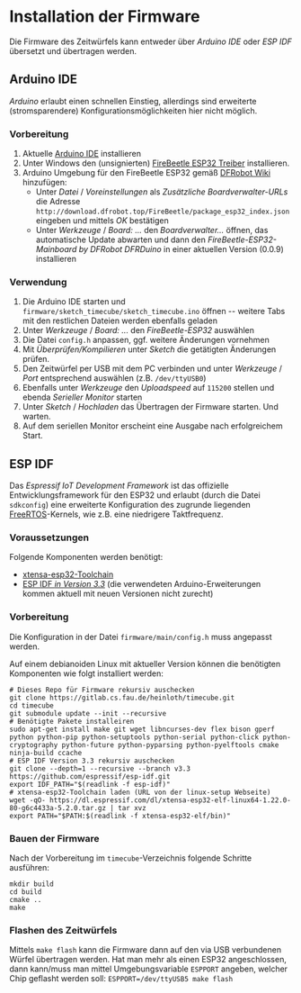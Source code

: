 Installation der Firmware
=========================

Die Firmware des Zeitwürfels kann entweder über *Arduino IDE* oder *ESP IDF* übersetzt und übertragen werden.


Arduino IDE
-----------

*Arduino* erlaubt einen schnellen Einstieg, allerdings sind erweiterte (stromsparendere) Konfigurationsmöglichkeiten hier nicht möglich.

### Vorbereitung

  1. Aktuelle [Arduino IDE](https://www.arduino.cc/en/main/software) installieren
  2. Unter Windows den (unsignierten) [FireBeetle ESP32 Treiber](https://git.oschina.net/dfrobot/FireBeetle-ESP32/raw/master/FireBeetle-ESP32.inf) installieren.
  3. Arduino Umgebung für den FireBeetle ESP32 gemäß [DFRobot Wiki](https://wiki.dfrobot.com/FireBeetle_ESP32_IOT_Microcontroller(V3.0)__Supports_Wi-Fi_&_Bluetooth__SKU__DFR0478) hinzufügen:
     * Unter *Datei* / *Voreinstellungen* als *Zusätzliche Boardverwalter-URLs* die Adresse `http://download.dfrobot.top/FireBeetle/package_esp32_index.json` eingeben und mittels *OK* bestätigen
     * Unter *Werkzeuge* / *Board: ...* den *Boardverwalter...* öffnen, das automatische Update abwarten und dann den *FireBeetle-ESP32-Mainboard by DFRobot DFRDuino* in einer aktuellen Version (0.0.9) installieren


### Verwendung

  1. Die Arduino IDE starten und `firmware/sketch_timecube/sketch_timecube.ino` öffnen -- weitere Tabs mit den restlichen Dateien werden ebenfalls geladen
  2. Unter *Werkzeuge* / *Board: ...* den *FireBeetle-ESP32* auswählen
  3. Die Datei `config.h` anpassen, ggf. weitere Änderungen vornehmen
  4. Mit *Überprüfen/Kompilieren* unter *Sketch* die getätigten Änderungen prüfen.
  5. Den Zeitwürfel per USB mit dem PC verbinden und unter *Werkzeuge* / *Port* entsprechend auswählen (z.B. `/dev/ttyUSB0`)
  6. Ebenfalls unter *Werkzeuge* den *Uploadspeed* auf `115200` stellen und ebenda *Serieller Monitor* starten
  7. Unter *Sketch* / *Hochladen* das Übertragen der Firmware starten. Und warten.
  8. Auf dem seriellen Monitor erscheint eine Ausgabe nach erfolgreichem Start.


ESP IDF
-------

Das *Espressif IoT Development Framework* ist das offizielle Entwicklungsframework für den ESP32 und erlaubt (durch die Datei `sdkconfig`) eine erweiterte Konfiguration des zugrunde liegenden [FreeRTOS](https://www.freertos.org/)-Kernels, wie z.B. eine niedrigere Taktfrequenz.

### Voraussetzungen

Folgende Komponenten werden benötigt:

  * [xtensa-esp32-Toolchain](https://docs.espressif.com/projects/esp-idf/en/release-v3.3/get-started/linux-setup.html)
  * [ESP IDF *in Version 3.3*](https://github.com/espressif/esp-idf) (die verwendeten Arduino-Erweiterungen kommen aktuell mit neuen Versionen nicht zurecht)


### Vorbereitung

Die Konfiguration in der Datei `firmware/main/config.h` muss angepasst werden.

Auf einem debianoiden Linux mit aktueller Version können die benötigten Komponenten wie folgt installiert werden:

    # Dieses Repo für Firmware rekursiv auschecken
    git clone https://gitlab.cs.fau.de/heinloth/timecube.git
    cd timecube
    git submodule update --init --recursive
    # Benötigte Pakete installeiren
    sudo apt-get install make git wget libncurses-dev flex bison gperf python python-pip python-setuptools python-serial python-click python-cryptography python-future python-pyparsing python-pyelftools cmake ninja-build ccache
    # ESP IDF Version 3.3 rekursiv auschecken
    git clone --depth=1 --recursive --branch v3.3 https://github.com/espressif/esp-idf.git
    export IDF_PATH="$(readlink -f esp-idf)"
    # xtensa-esp32-Toolchain laden (URL von der linux-setup Webseite)
    wget -qO- https://dl.espressif.com/dl/xtensa-esp32-elf-linux64-1.22.0-80-g6c4433a-5.2.0.tar.gz | tar xvz
    export PATH="$PATH:$(readlink -f xtensa-esp32-elf/bin)"


### Bauen der Firmware

Nach der Vorbereitung im `timecube`-Verzeichnis folgende Schritte ausführen:

    mkdir build
    cd build
    cmake ..
    make


### Flashen des Zeitwürfels

Mittels `make flash` kann die Firmware dann auf den via USB verbundenen Würfel übertragen werden.
Hat man mehr als einen ESP32 angeschlossen, dann kann/muss man mittel Umgebungsvariable `ESPPORT` angeben, welcher Chip geflasht werden soll:
`ESPPORT=/dev/ttyUSB5 make flash`

